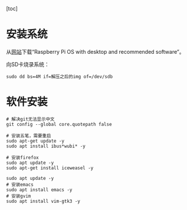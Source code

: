[toc]

# 安装系统

从[网站](https://www.raspberrypi.org/software/operating-systems/#raspberry-pi-os-32-bit)下载“Raspberry Pi OS with desktop and recommended software”。

向SD卡烧录系统：
```shell
sudo dd bs=4M if=解压之后的img of=/dev/sdb
```

# 软件安装

```shell
# 解决git无法显示中文
git config --global core.quotepath false

# 安装五笔，需要重启
sudo apt-get update -y
sudo apt install ibus*wubi* -y

# 安装firefox
sudo apt update -y
sudo apt-get install iceweasel -y

sudo apt update -y
# 安装emacs
sudo apt install emacs -y
# 安装gvim
sudo apt install vim-gtk3 -y
```

